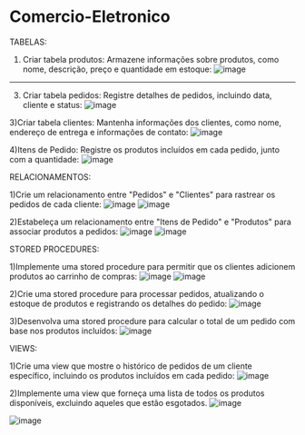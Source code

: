 # Comercio-Eletronico

TABELAS:


1) Criar tabela produtos: Armazene informações sobre produtos, como nome, descrição, preço e quantidade em estoque:
![image](https://github.com/fabianor135/Comercio-Eletronico/assets/84815028/e0591e61-ade7-496c-8346-e1013e1439cf)

<hr>

3) Criar tabela pedidos: Registre detalhes de pedidos, incluindo data, cliente e status:
 ![image](https://github.com/fabianor135/Comercio-Eletronico/assets/84815028/9490920e-a4d4-423d-84ff-bbb95bd68329)

3)Criar tabela clientes: Mantenha informações dos clientes, como nome, endereço de entrega e informações de contato:
![image](https://github.com/fabianor135/Comercio-Eletronico/assets/84815028/0184ae8f-2cbb-4279-bd8d-9b8b94a65b46)

4)Itens de Pedido: Registre os produtos incluídos em cada pedido, junto com a quantidade:
![image](https://github.com/fabianor135/Comercio-Eletronico/assets/84815028/437e15e6-357f-4cd0-ae2d-e96779f643cd)

RELACIONAMENTOS:


1)Crie um relacionamento entre "Pedidos" e "Clientes" para rastrear os pedidos de cada cliente:
![image](https://github.com/fabianor135/Comercio-Eletronico/assets/84815028/c13fea4f-1d3d-44e2-8583-543cde10a228)
![image](https://github.com/fabianor135/Comercio-Eletronico/assets/84815028/a994e499-5df0-4569-b9f6-fde2b1175622)

2)Estabeleça um relacionamento entre "Itens de Pedido" e "Produtos" para associar produtos a pedidos:
![image](https://github.com/fabianor135/Comercio-Eletronico/assets/84815028/229393a6-37ae-4fc4-83d9-5d073ae0ef97)
![image](https://github.com/fabianor135/Comercio-Eletronico/assets/84815028/89ede310-c7c9-45b3-b735-45f30067d8d7)


STORED PROCEDURES:


1)Implemente uma stored procedure para permitir que os clientes adicionem produtos ao carrinho de compras:
![image](https://github.com/fabianor135/Comercio-Eletronico/assets/84815028/79fda56c-78dd-4059-bcdb-73432a4a4c3e)
![image](https://github.com/fabianor135/Comercio-Eletronico/assets/84815028/1453a5b8-fc31-42b2-99d2-eb739b9b83d2)

2)Crie uma stored procedure para processar pedidos, atualizando o estoque de produtos e registrando os detalhes do pedido:
![image](https://github.com/fabianor135/Comercio-Eletronico/assets/84815028/af8faafe-342d-42a7-8fba-8b660453c39e)


3)Desenvolva uma stored procedure para calcular o total de um pedido com base nos produtos incluídos:
![image](https://github.com/fabianor135/Comercio-Eletronico/assets/84815028/7e54cc4f-9c4c-4bb1-a031-a56e3d41e11b)

VIEWS:


1)Crie uma view que mostre o histórico de pedidos de um cliente específico, incluindo os produtos incluídos em cada pedido:
![image](https://github.com/fabianor135/Comercio-Eletronico/assets/84815028/dc4afa36-0c27-40de-b088-4bbc5d33bc8e)

2)Implemente uma view que forneça uma lista de todos os produtos disponíveis, excluindo aqueles que estão esgotados.
![image](https://github.com/fabianor135/Comercio-Eletronico/assets/84815028/8bc6e5ec-e90a-4289-bb9a-d690a708c0d3)

![image](https://github.com/fabianor135/Comercio-Eletronico/assets/84815028/34704ee4-b557-4870-a317-4c5ea9e4b11f)














